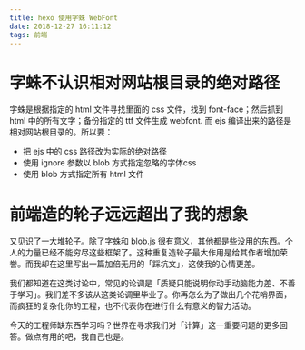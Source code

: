 ```yaml
---
title: hexo 使用字蛛 WebFont
date: 2018-12-27 16:11:12
tags: 前端
---
```

# 字蛛不认识相对网站根目录的绝对路径

字蛛是根据指定的 html 文件寻找里面的 css 文件，找到 font-face；然后抓到 html 中的所有文字；备份指定的 ttf 文件生成 webfont. 而 ejs 编译出来的路径是相对网站根目录的。所以要：
- 把 ejs 中的 css 路径改为实际的绝对路径
- 使用 ignore 参数以 blob 方式指定忽略的字体css
- 使用 blob 方式指定所有 html 文件


# 前端造的轮子远远超出了我的想象

又见识了一大堆轮子。除了字蛛和 blob.js 很有意义，其他都是些没用的东西。个人的力量已经不能穷尽这些框架了。这种重复造轮子最大作用是给其作者增加荣誉。而我却在这里写出一篇加倍无用的「踩坑文」，这使我的心情更差。

我们都知道在这类讨论中，常见的论调是「质疑只能说明你动手动脑能力差、不善于学习」。我们差不多该从这类论调里毕业了。你再怎么为了做出几个花哨界面，而疯狂的复杂化你的工程，也不代表你在进行什么有意义的智力活动。

今天的工程师缺东西学习吗？世界在寻求我们对「计算」这一重要问题的更多回答。做点有用的吧，我自己也是。